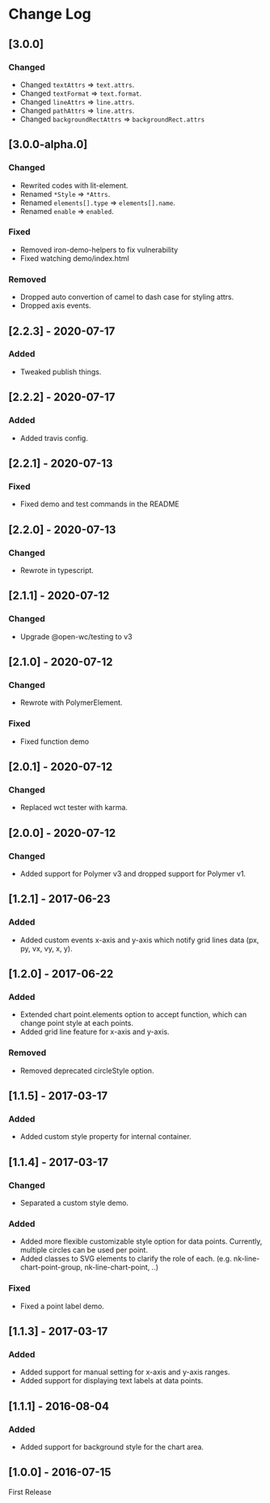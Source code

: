 # Change Log

<!-- ## [X.Y.Z] - YYYY-MM-DD -->
<!-- ## Unreleased -->
<!-- ### Changed -->
<!-- ### Added -->
<!-- ### Fixed -->
<!-- ### Removed -->

## [3.0.0]
### Changed
- Changed `textAttrs` => `text.attrs`.
- Changed `textFormat` => `text.format`.
- Changed `lineAttrs` => `line.attrs`.
- Changed `pathAttrs` => `line.attrs`.
- Changed `backgroundRectAttrs` => `backgroundRect.attrs`

## [3.0.0-alpha.0]
### Changed
- Rewrited codes with lit-element.
- Renamed `*Style` => `*Attrs`.
- Renamed `elements[].type` => `elements[].name`.
- Renamed `enable` => `enabled`.

### Fixed
- Removed iron-demo-helpers to fix vulnerability
- Fixed watching demo/index.html

### Removed
- Dropped auto convertion of camel to dash case for styling attrs.
- Dropped axis events.

## [2.2.3] - 2020-07-17
### Added
- Tweaked publish things.

## [2.2.2] - 2020-07-17
### Added
- Added travis config.

## [2.2.1] - 2020-07-13
### Fixed
- Fixed demo and test commands in the README

## [2.2.0] - 2020-07-13
### Changed
- Rewrote in typescript.

## [2.1.1] - 2020-07-12
### Changed
- Upgrade @open-wc/testing to v3

## [2.1.0] - 2020-07-12
### Changed
- Rewrote with PolymerElement.
### Fixed
- Fixed function demo

## [2.0.1] - 2020-07-12
### Changed
- Replaced wct tester with karma.

## [2.0.0] - 2020-07-12
### Changed
- Added support for Polymer v3 and dropped support for Polymer v1.

## [1.2.1] - 2017-06-23
### Added
- Added custom events x-axis and y-axis which notify grid lines data (px, py, vx, vy, x, y).

## [1.2.0] - 2017-06-22
### Added
- Extended chart point.elements option to accept function, which can change point style at each points.
- Added grid line feature for x-axis and y-axis.
### Removed
- Removed deprecated circleStyle option.

## [1.1.5] - 2017-03-17
### Added
- Added custom style property for internal container.

## [1.1.4] - 2017-03-17
### Changed
- Separated a custom style demo.
### Added
- Added more flexible customizable style option for data points. Currently, multiple circles can be used per point.
- Added classes to SVG elements to clarify the role of each. (e.g. nk-line-chart-point-group, nk-line-chart-point, ..)
### Fixed
- Fixed a point label demo.

## [1.1.3] - 2017-03-17
### Added
- Added support for manual setting for x-axis and y-axis ranges.
- Added support for displaying text labels at data points.

## [1.1.1] - 2016-08-04
### Added
- Added support for background style for the chart area.

## [1.0.0] - 2016-07-15
First Release
